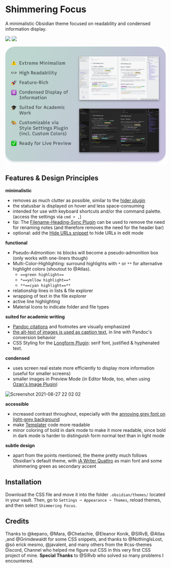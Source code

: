 # Shimmering Focus
A minimalistic Obsidian theme focused on readability and condensed information display.

![](https://img.shields.io/github/downloads/chrisgrieser/shimmering-focus/total?label=Downloads&style=plastic)  ![](https://img.shields.io/github/v/release/chrisgrieser/shimmering-focus?label=Latest%20Release&style=plastic)

![Screenshot](https://raw.githubusercontent.com/chrisgrieser/shimmering-focus/main/dual-theme-screenshot.png)


## Features & Design Principles
**minimalistic**
- removes as much clutter as possible, similar to the [hider plugin](https://github.com/kepano/obsidian-hider)
- the statusbar is displayed on hover and less space-consuming
- intended for use with keyboard shortcuts and/or the command palette. (access the settings via `cmd + ,`)
- tip: The [Filename-Heading-Sync Plugin](https://github.com/dvcrn/obsidian-filename-heading-sync) can be used to remove the need for renaming notes (and therefore removes the need for the header bar)
- optional: add the [Hide URLs snippet](https://raw.githubusercontent.com/chrisgrieser/shimmering-focus/main/Hide%20URLs.css) to hide URLs in edit mode

**functional**
- Pseudo-Admonition: `h6` blocks will become a pseudo-admonition box (only works with one-liners though)
- Multi-Color-Highlighting: surround highlights with `*` or `**` for alternative highlight colors (shoutout to @Atlas).
  - `==green highlight==`
  - `*==yellow highlight==*`
  - `**==cyan highlight==**`
- relationship lines in lists & file explorer
- wrapping of text in the file explorer
- active line highlighting
- Material Icons to indicate folder and file types

**suited for academic writing**
- [Pandoc citations](https://pandoc.org/MANUAL.html#citations-in-note-styles) and footnotes are visually emphasized
- [the alt-text of images is used as caption text](https://gist.github.com/chrisgrieser/4f64b0fc656480ea707d2b45a03acdc0), in line with Pandoc's conversion behavior
- CSS Styling for the [Longform Plugin](https://github.com/kevboh/longform): serif font, justified & hyphenated text.

**condensed**
- uses screen real estate more efficiently to display more information (useful for smaller screens)
- smaller images in Preview Mode (in Editor Mode, too, when using [Ozan's Image Plugin](https://github.com/ozntel/oz-image-in-editor-obsidian))
<img src="https://user-images.githubusercontent.com/73286100/131182567-104f85dd-0f99-488d-b511-e45fe8b0486f.png" alt="Screenshot 2021-08-27 22 02 02" width=35% height=35%>  

**accessible**
- increased contrast throughout, especially with the [annoying grey font on light-grey background](https://forum.obsidian.md/t/enhance-default-color-contrast-of-the-icons/23045/3)
- make [Templater](https://github.com/SilentVoid13/Templater) code more readable
- minor coloring of bold in dark mode to make it more readable, since bold in dark mode is harder to distinguish form normal text than  in light mode

**subtle design**  
- apart from the points mentioned, the theme pretty much follows Obsidian's default theme, with [iA Writer Quattro](https://github.com/iaolo/iA-Fonts/tree/master/iA%20Writer%20Quattro) as main font and some shimmering green as secondary accent

## Installation
Download the CSS file and move it into the folder `.obsidian/themes/` located in your vault. Then, go to `Settings ➞ Appearance ➞ Themes`, reload themes, and then select `Shimmering Focus`.

## Credits
Thanks to @kepano, @Mara, @Chetachie, @Eleanor Konik, @SlRvB, @Atlas ,and @Grimdewaldt for some CSS snippets, and thanks to @NothingIsLost, @só erick mesmo, @javalent, and many others from the #css-themes Discord, Channel who helped me figure out CSS in this very first CSS project of mine. **Special Thanks** to @SlRvb who solved so many problems I encountered.
